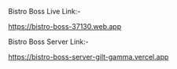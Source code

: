 Bistro Boss Live Link:-

https://bistro-boss-37130.web.app


Bistro Boss Server Link:- 

https://bistro-boss-server-gilt-gamma.vercel.app